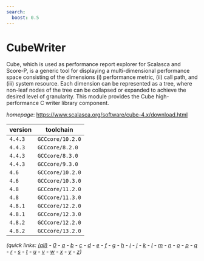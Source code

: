 ```yaml
---
search:
  boost: 0.5
---
```

# CubeWriter

Cube, which is used as performance report explorer for Scalasca and Score-P,  is a generic tool for displaying a multi-dimensional performance space  consisting of the dimensions (i) performance metric, (ii) call path, and  (iii) system resource. Each dimension can be represented as a tree, where  non-leaf nodes of the tree can be collapsed or expanded to achieve the  desired level of granularity.   This module provides the Cube high-performance C writer library component.

*homepage*: <https://www.scalasca.org/software/cube-4.x/download.html>

version | toolchain
--------|----------
``4.4.3`` | ``GCCcore/10.2.0``
``4.4.3`` | ``GCCcore/8.2.0``
``4.4.3`` | ``GCCcore/8.3.0``
``4.4.3`` | ``GCCcore/9.3.0``
``4.6`` | ``GCCcore/10.2.0``
``4.6`` | ``GCCcore/10.3.0``
``4.8`` | ``GCCcore/11.2.0``
``4.8`` | ``GCCcore/11.3.0``
``4.8.1`` | ``GCCcore/12.2.0``
``4.8.1`` | ``GCCcore/12.3.0``
``4.8.2`` | ``GCCcore/12.2.0``
``4.8.2`` | ``GCCcore/13.2.0``


*(quick links: [(all)](../index.md) - [0](../0/index.md) - [a](../a/index.md) - [b](../b/index.md) - [c](../c/index.md) - [d](../d/index.md) - [e](../e/index.md) - [f](../f/index.md) - [g](../g/index.md) - [h](../h/index.md) - [i](../i/index.md) - [j](../j/index.md) - [k](../k/index.md) - [l](../l/index.md) - [m](../m/index.md) - [n](../n/index.md) - [o](../o/index.md) - [p](../p/index.md) - [q](../q/index.md) - [r](../r/index.md) - [s](../s/index.md) - [t](../t/index.md) - [u](../u/index.md) - [v](../v/index.md) - [w](../w/index.md) - [x](../x/index.md) - [y](../y/index.md) - [z](../z/index.md))*

